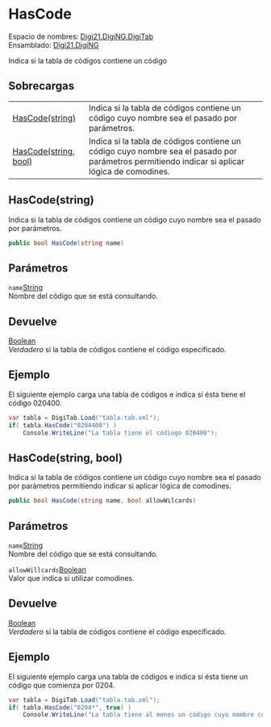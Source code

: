 # HasCode

Espacio de nombres: [Digi21.DigiNG.DigiTab](/digi3d-net/programacion/.net/referencia/digi21.diging/digi21.diging.digitab/)  
Ensamblado: [Digi21.DigiNG](/digi3d-net/programacion/.net/referencia/digi21.diging.plugin/digi21.diging/)

Indica si la tabla de códigos contiene un código

## Sobrecargas

|  |  |
| :--- | :--- |
| [HasCode\(string\)](hascode.md#hascode-string) | Indica si la tabla de códigos contiene un código cuyo nombre sea el pasado por parámetros. |
| [HasCode\(string, bool\)](hascode.md#hascode-string-bool) | Indica si la tabla de códigos contiene un código cuyo nombre sea el pasado por parámetros permitiendo indicar si aplicar lógica de comodines. |

## HasCode\(string\)

Indica si la tabla de códigos contiene un código cuyo nombre sea el pasado por parámetros.

```csharp
public bool HasCode(string name)
```

## Parámetros

`name`[String](https://docs.microsoft.com/en-us/dotnet/api/system.string?view=net-5.0)  
Nombre del código que se está consultando.

## Devuelve

[Boolean](https://docs.microsoft.com/en-us/dotnet/api/system.boolean?view=net-5.0)  
_Verdadero_ si la tabla de códigos contiene el código especificado.

## Ejemplo

El siguiente ejemplo carga una tabla de códigos e indica si ésta tiene el código 020400.

```csharp
var tabla = DigiTab.Load("tabla.tab.xml");
if( tabla.HasCode("0204400") )
    Console.WriteLine("La tabla tiene el códiogo 020400");
```

## HasCode\(string, bool\)

Indica si la tabla de códigos contiene un código cuyo nombre sea el pasado por parámetros permitiendo indicar si aplicar lógica de comodines.

```csharp
public bool HasCode(string name, bool allowWilcards)
```

## Parámetros

`name`[String](https://docs.microsoft.com/en-us/dotnet/api/system.string?view=net-5.0)  
Nombre del código que se está consultando.

`allowWillcards`[Boolean](https://docs.microsoft.com/en-us/dotnet/api/system.boolean?view=net-5.0)  
Valor que indica si utilizar comodines.

## Devuelve

[Boolean](https://docs.microsoft.com/en-us/dotnet/api/system.boolean?view=net-5.0)  
_Verdadero_ si la tabla de códigos contiene el código especificado.

## Ejemplo

El siguiente ejemplo carga una tabla de códigos e indica si ésta tiene un código que comienza por 0204.

```csharp
var tabla = DigiTab.Load("tabla.tab.xml");
if( tabla.HasCode("0204*", true) )
    Console.WriteLine("La tabla tiene al menos un código cuyo nombre comienza por 0204");
```



